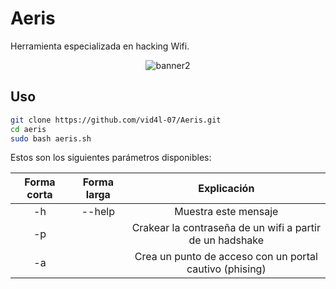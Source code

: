 # Aeris

Herramienta especializada en hacking Wifi.

<p align="center">
  <img src="https://raw.githubusercontent.com/vid4l-07/Aeris/main/github/banner2.png" alt="banner2">
</p>

## Uso

```bash
git clone https://github.com/vid4l-07/Aeris.git
cd aeris
sudo bash aeris.sh
```
Estos son los siguientes parámetros disponibles:

| Forma corta | Forma larga | Explicación |
| :----------: | :---------: | :-----------: |
|-h | -\-help| Muestra este mensaje |
|-p||	Crakear la contraseña de un wifi a partir de un hadshake
|-a||	Crea un punto de acceso con un portal cautivo (phising)
